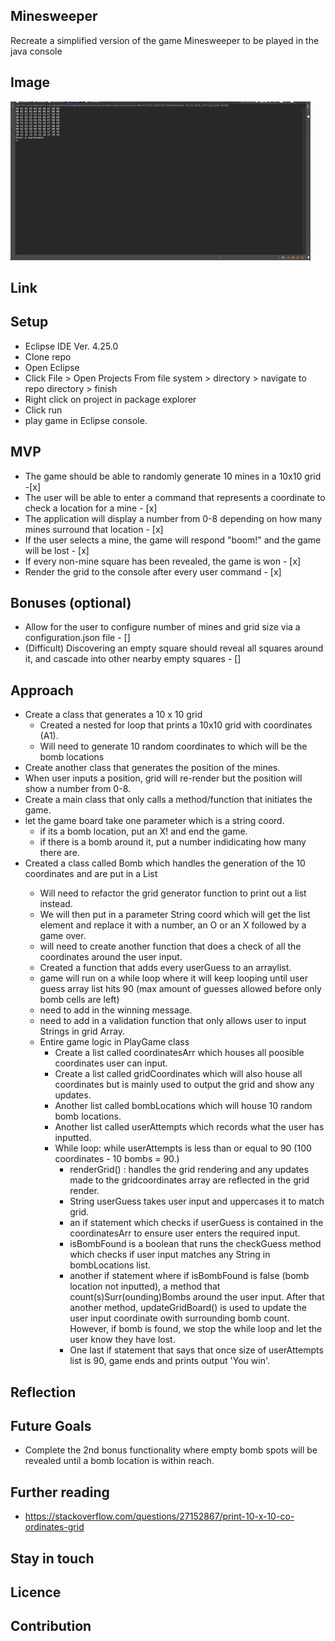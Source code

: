 ## Minesweeper

Recreate a simplified version of the game Minesweeper to be played in the java console

## Image

![Alt Text](project-demo.gif)

## Link

## Setup

- Eclipse IDE Ver. 4.25.0
- Clone repo
- Open Eclipse
- Click File > Open Projects From file system > directory > navigate to repo directory > finish
- Right click on project in package explorer
- Click run
- play game in Eclipse console.

## MVP

- The game should be able to randomly generate 10 mines in a 10x10 grid -[x]
- The user will be able to enter a command that represents a coordinate to check a location for a mine - [x]
- The application will display a number from 0-8 depending on how many mines surround that location - [x]
- If the user selects a mine, the game will respond "boom!" and the game will be lost - [x]
- If every non-mine square has been revealed, the game is won - [x]
- Render the grid to the console after every user command - [x]

## Bonuses (optional)

- Allow for the user to configure number of mines and grid size via a configuration.json file - []
- (Difficult) Discovering an empty square should reveal all squares around it, and cascade into other nearby empty squares - []

## Approach

- Create a class that generates a 10 x 10 grid
  - Created a nested for loop that prints a 10x10 grid with coordinates (A1).
  - Will need to generate 10 random coordinates to which will be the bomb locations
- Create another class that generates the position of the mines.
- When user inputs a position, grid will re-render but the position will show a number from 0-8.
- Create a main class that only calls a method/function that initiates the game.
- let the game board take one parameter which is a string coord.
  - if its a bomb location, put an X! and end the game.
  - if there is a bomb around it, put a number indidicating how many there are.
- Created a class called Bomb which handles the generation of the 10 coordinates and are put in a List<String>
  - Will need to refactor the grid generator function to print out a list instead.
  - We will then put in a parameter String coord which will get the list element and replace it with a number, an O or an X followed by a game over.
  - will need to create another function that does a check of all the coordinates around the user input.
  - Created a function that adds every userGuess to an arraylist.
  - game will run on a while loop where it will keep looping until user guess array list hits 90 (max amount of guesses allowed before only bomb cells are left)
  - need to add in the winning message.
  - need to add in a validation function that only allows user to input Strings in grid Array.
  - Entire game logic in PlayGame class
    - Create a list called coordinatesArr which houses all poosible coordinates user can input.
    - Create a list called gridCoordinates which will also house all coordinates but is mainly used to output the grid and show any updates.
    - Another list called bombLocations which will house 10 random bomb locations.
    - Another list called userAttempts which records what the user has inputted.
    - While loop: while userAttempts is less than or equal to 90 (100 coordinates - 10 bombs = 90.)
      - renderGrid() : handles the grid rendering and any updates made to the gridcoordinates array are reflected in the grid render.
      - String userGuess takes user input and uppercases it to match grid.
      - an if statement which checks if userGuess is contained in the coordinatesArr to ensure user enters the required input.
      - isBombFound is a boolean that runs the checkGuess method which checks if user input matches any String in bombLocations list.
      - another if statement where if isBombFound is false (bomb location not inputted), a method that count(s)Surr(ounding)Bombs around the user input. After that another method, updateGridBoard() is used to update the user input coordinate owith surrounding bomb count. However, if bomb is found, we stop the while loop and let the user know they have lost.
      - One last if statement that says that once size of userAttempts list is 90, game ends and prints output 'You win'.

## Reflection

## Future Goals

- Complete the 2nd bonus functionality where empty bomb spots will be revealed until a bomb location is within reach.

## Further reading

- https://stackoverflow.com/questions/27152867/print-10-x-10-co-ordinates-grid

## Stay in touch

## Licence

## Contribution
